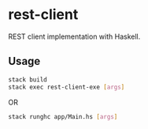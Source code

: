 # rest-client

REST client implementation with Haskell.

## Usage

```sh
stack build
stack exec rest-client-exe [args]
```

OR

```sh
stack runghc app/Main.hs [args]
```
